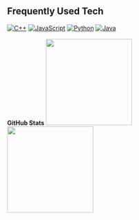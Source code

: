## Frequently Used Tech  
[![C++](https://img.shields.io/badge/C++-00599C?style=for-the-badge&logo=c%2b%2b&logoColor=white)](https://isocpp.org/) 
[![JavaScript](https://img.shields.io/badge/JavaScript-F7DF1E?style=for-the-badge&logo=javascript&logoColor=black)](https://developer.mozilla.org/en-US/docs/Web/JavaScript) 
[![Python](https://img.shields.io/badge/Python-3776AB?style=for-the-badge&logo=python&logoColor=white)](https://www.python.org/) 
[![Java](https://img.shields.io/badge/Java-007396?style=for-the-badge&logo=java&logoColor=white)](https://www.java.com/) 
<br>
<br>
**GitHub Stats**
<img src="https://github-readme-stats.vercel.app/api?username=HyperionXCF&theme=dark&show_icons=true&hide_border=false&count_private=true" height="200"/>
<br>
<img src="https://github-readme-stats.vercel.app/api/top-langs/?username=HyperionXCF&theme=dark&show_icons=true&hide_border=false&layout=compact" height="200"/>
